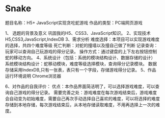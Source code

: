 # Snake

题目名称：H5+ JavaScript实现贪吃蛇游戏
作品的类型：PC端网页游戏

1、	选题的背景及意义
巩固我的H5、CSS3、JavaScript知识。
2、实现技术
H5,CSS3,JavaScript,IndexDB
3、需求分析
	难度选择：本项目可以实现游戏难度的选择，共四个难度等级
死亡判断：对蛇的撞墙以及撞自己做了判断
记录查询：玩家可以查询自己玩游戏的得分记录。
操作方式：通过键盘的上下左右按钮控制蛇的移动方向。
4、系统设计（包括：系统的模块结构设计、数据存储的设计）
	系统模块结构设计：蛇移动模块，难度等级选择模块，查询得分记录模块。
	数据存储采用IndexDB,只有一张表，表只有一个字段，存储游戏得分记录。
5、作品运行环境说明
Chrome浏览器

6、对作品的自我评价：
优点：本作品界面简洁明了，可以选择游戏难度，可以查询自己游戏的得分记录。
需要完善之处：游戏难度在每次游戏结束后，游戏难度会自动变为初始难度，需要自己再次手动选择自己喜欢的难度，可以将选择的难度存储到本地存储，每次游戏结束后，从本地存储读取难度，不用再选择上一次的难度。
